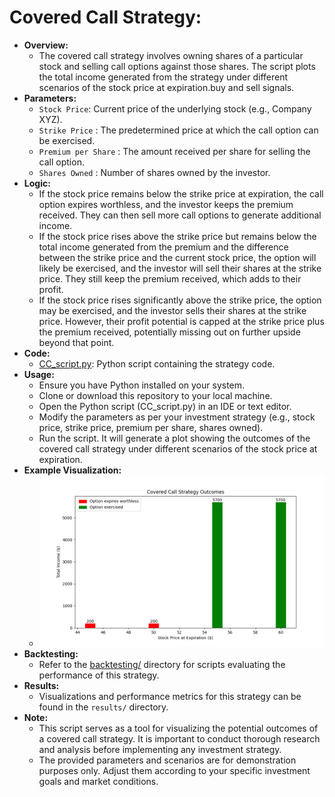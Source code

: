 # Covered Call Strategy:
  - **Overview:**
    - The covered call strategy involves owning shares of a particular stock and selling call options against those shares. The script plots the total income generated from the strategy under different scenarios of the stock price at expiration.buy and sell signals.
  - **Parameters:**
    - `Stock Price`: Current price of the underlying stock (e.g., Company XYZ).
    - `Strike Price` : The predetermined price at which the call option can be exercised.
    - `Premium per Share` : The amount received per share for selling the call option.
    - `Shares Owned` : Number of shares owned by the investor.
  - **Logic:**
    - If the stock price remains below the strike price at expiration, the call option expires worthless, and the investor keeps the premium received. They can then sell more call options to generate additional income.
    - If the stock price rises above the strike price but remains below the total income generated from the premium and the difference between the strike price and the current stock price, the option will likely be exercised, and the investor will sell their shares at the strike price. They still keep the premium received, which adds to their profit.
    - If the stock price rises significantly above the strike price, the option may be exercised, and the investor sells their shares at the strike price. However, their profit potential is capped at the strike price plus the premium received, potentially missing out on further upside beyond that point.
  - **Code:**
    - [CC_script.py](CC_script.py): Python script containing the strategy code.
  - **Usage:**
    - Ensure you have Python installed on your system.
    - Clone or download this repository to your local machine.
    - Open the Python script (CC_script.py) in an IDE or text editor.
    - Modify the parameters as per your investment strategy (e.g., stock price, strike price, premium per share, shares owned).
    - Run the script. It will generate a plot showing the outcomes of the covered call strategy under different scenarios of the stock price at expiration.
  - **Example Visualization:**
    - ![CC_visualization](CC_visualization.png)
  - **Backtesting:**
    - Refer to the [backtesting/](backtesting/SMA) directory for scripts evaluating the performance of this strategy.
  - **Results:**
    - Visualizations and performance metrics for this strategy can be found in the `results/` directory.
- **Note:**
    - This script serves as a tool for visualizing the potential outcomes of a covered call strategy. It is important to conduct thorough research and analysis before implementing any investment strategy.
    - The provided parameters and scenarios are for demonstration purposes only. Adjust them according to your specific investment goals and market conditions.
